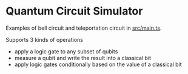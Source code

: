 # Quantum Circuit Simulator
Examples of bell circuit and teleportation circuit in [src/main.ts](src/main.ts).

Supports 3 kinds of operations
- apply a logic gate to any subset of qubits
- measure a qubit and write the result into a classical bit
- apply logic gates conditionally based on the value of a classical bit
